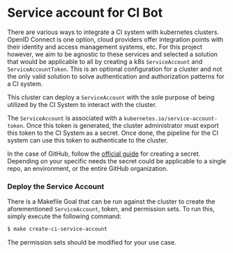 # Service account for CI Bot

There are various ways to integrate a CI system with kubernetes clusters. OpenID Connect is one option, cloud providers offer
integration points with their identity and access management systems, etc. For this project however, we aim to be agnostic
to these services and selected a solution that would be applicable to all by creating a k8s `ServiceAccount` and `ServiceAccountToken`.
This is an optional configuration for a cluster and not the only valid solution to solve authentication and
authorization patterns for a CI system.

This cluster can deploy a `ServiceAccount` with the sole purpose of being utilized by the
CI System to interact with the cluster.

The `ServiceAccount` is associated with a `kubernetes.io/service-account-token`.
Once this token is generated, the cluster administrator must export this token to the
CI System as a secret.  Once done, the pipeline for the CI system can use this token to authenticate
to the cluster.

In the case of GitHub, follow the [official guide](https://docs.github.com/en/actions/security-guides/encrypted-secrets#about-encrypted-secrets)
for creating a secret. Depending on your specific needs the secret could be applicable to a single repo,
an environment, or the entire GitHub organization.

### Deploy the Service Account

There is a Makefile Goal that can be run against the cluster to create the aforementioned `ServiceAccount`, token,
and permission sets. To run this, simply execute the following command:
```bash
$ make create-ci-service-account
```

The permission sets should be modified for your use case.
